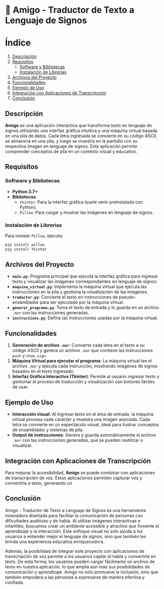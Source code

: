 # 🤟 Amigo - Traductor de Texto a Lenguaje de Signos

# Índice

1. [Descripción](#descripción)
2. [Requisitos](#requisitos)
   - [Software y Bibliotecas](#software-y-bibliotecas)
   - [Instalación de Librerías](#instalación-de-librerías)
3. [Archivos del Proyecto](#archivos-del-proyecto)
4. [Funcionalidades](#funcionalidades)
5. [Ejemplo de Uso](#ejemplo-de-uso)
6. [Integración con Aplicaciones de Transcripción](#integración-con-aplicaciones-de-transcripción)
7. [Conclusión](#conclusión)


## Descripción
**Amigo** es una aplicación interactiva que transforma texto en lenguaje de signos utilizando una interfaz gráfica intuitiva y una máquina virtual basada en una pila de datos. Cada letra ingresada se convierte en su código ASCII, se almacena en una pila, y luego se muestra en la pantalla con su respectiva imagen en lenguaje de signos. Esta aplicación permite comprender conceptos de pila en un contexto visual y educativo.

## Requisitos
### Software y Bibliotecas
- **Python 3.7+**
- **Bibliotecas**:
  - `tkinter`: Para la interfaz gráfica (suele venir preinstalada con Python).
  - `Pillow`: Para cargar y mostrar las imágenes en lenguaje de signos.

### Instalación de Librerías
Para instalar `Pillow`, ejecuta:
```bash
pip install pillow
pip install tkinter
```

## Archivos del Proyecto
- **`main.py`**: Programa principal que ejecuta la interfaz gráfica para ingresar texto y visualizar las imágenes correspondientes en lenguaje de signos.
- **`maquina_virtual.py`**: Implementa la máquina virtual que ejecuta las instrucciones en la pila y gestiona la visualización de las imágenes.
- **`traductor.py`**: Convierte el texto en instrucciones de pseudo-ensamblador para ser ejecutado por la máquina virtual.
- **`generar_programa.py`**: Toma el texto de entrada y lo guarda en un archivo `.mar` con las instrucciones generadas.
- **`instructions.py`**: Define las instrucciones usadas por la máquina virtual.

## Funcionalidades

1. **Generación de archivo `.mar`**: Convierte cada letra en el texto a su código ASCII y genera un archivo `.mar` que contiene las instrucciones `push` y `show_sign`.
2. **Máquina Virtual para ejecutar el programa**: La máquina virtual lee el archivo `.mar` y ejecuta cada instrucción, mostrando imágenes de signos basados en el texto ingresado.
3. **Interfaz Gráfica Interactiva (Tkinter)**: Permite al usuario ingresar texto y gestionar el proceso de traducción y visualización con botones fáciles de usar.

## Ejemplo de Uso

- **Interacción visual**: Al ingresar texto en el área de entrada, la máquina virtual procesa cada carácter y muestra una imagen asociada. Cada letra se convierte en un espectáculo visual, ideal para ilustrar conceptos de ensamblador y sistemas de pila.
- **Output de instrucciones**: Genera y guarda automáticamente el archivo `.mar` con las instrucciones generadas, que se pueden reutilizar o visualizar.
  
## Integración con Aplicaciones de Transcripción
Para mejorar la accesibilidad, **Amigo** se puede combinar con aplicaciones de transcripción de voz. Estas aplicaciones permiten capturar voz y convertirla a texto, generando un

## Conclusión

Amigo - Traductor de Texto a Lenguaje de Signos es una herramienta innovadora diseñada para facilitar la comunicación de personas con dificultades auditivas y de habla. Al utilizar imágenes interactivas e infantiles, buscamos crear un ambiente accesible y atractivo que fomente el aprendizaje y la interacción. Este enfoque visual no solo ayuda a los usuarios a entender mejor el lenguaje de signos, sino que también les brinda una experiencia educativa enriquecedora.

Además, la posibilidad de integrar este proyecto con aplicaciones de transcripción de voz permite a los usuarios captar el habla y convertirla en texto. De esta forma, los usuarios pueden cargar fácilmente un archivo de texto en nuestra aplicación, lo que amplía aún más sus posibilidades de comunicación y aprendizaje. Amigo no solo promueve la inclusión, sino que también empodera a las personas a expresarse de manera efectiva y confiada.
